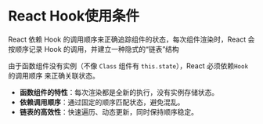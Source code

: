 # React Hook使用条件
React 依赖 Hook 的调用顺序来正确追踪组件的状态，每次组件渲染时，React 会按顺序记录 Hook 的调用，并建立一种隐式的“链表”结构

由于函数组件没有实例（不像 ```Class``` 组件有 ```this.state```），React 必须依赖```Hook``` 的调用顺序 来正确关联状态。
- **函数组件的特性**：每次渲染都是全新的执行，没有实例存储状态。
- **依赖调用顺序**：通过固定的顺序匹配状态，避免混乱。
- **链表的高效性**：快速遍历、动态更新，同时保持顺序稳定。